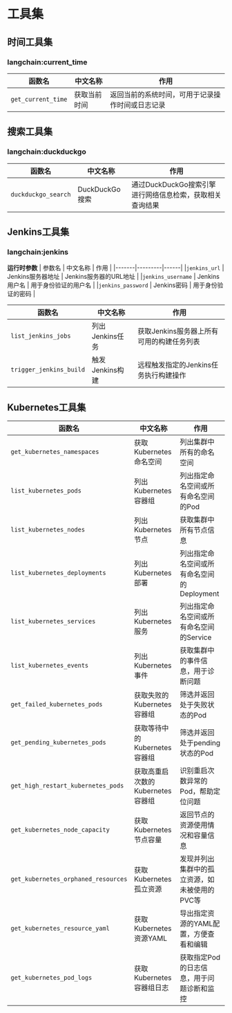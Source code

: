 # 工具集

##  时间工具集

### langchain:current_time

| 函数名 | 中文名称 | 作用 |
|-------|---------|------|
| `get_current_time` | 获取当前时间 | 返回当前的系统时间，可用于记录操作时间或日志记录 |

## 搜索工具集

### langchain:duckduckgo

| 函数名 | 中文名称 | 作用 |
|-------|---------|------|
| `duckduckgo_search` | DuckDuckGo搜索 | 通过DuckDuckGo搜索引擎进行网络信息检索，获取相关查询结果 |


## Jenkins工具集

### langchain:jenkins

**运行时参数**
| 参数名 | 中文名称 | 作用 |
|-------|---------|------|
|`jenkins_url` | Jenkins服务器地址 | Jenkins服务器的URL地址 |
|`jenkins_username` | Jenkins用户名 | 用于身份验证的用户名 |
|`jenkins_password` | Jenkins密码 | 用于身份验证的密码 |

| 函数名 | 中文名称 | 作用 |
|-------|---------|------|
| `list_jenkins_jobs` | 列出Jenkins任务 | 获取Jenkins服务器上所有可用的构建任务列表 |
| `trigger_jenkins_build` | 触发Jenkins构建 | 远程触发指定的Jenkins任务执行构建操作 |

## Kubernetes工具集

| 函数名 | 中文名称 | 作用 |
|-------|---------|------|
| `get_kubernetes_namespaces` | 获取Kubernetes命名空间 | 列出集群中所有的命名空间 |
| `list_kubernetes_pods` | 列出Kubernetes容器组 | 列出指定命名空间或所有命名空间的Pod |
| `list_kubernetes_nodes` | 列出Kubernetes节点 | 获取集群中所有节点信息 |
| `list_kubernetes_deployments` | 列出Kubernetes部署 | 列出指定命名空间或所有命名空间的Deployment |
| `list_kubernetes_services` | 列出Kubernetes服务 | 列出指定命名空间或所有命名空间的Service |
| `list_kubernetes_events` | 列出Kubernetes事件 | 获取集群中的事件信息，用于诊断问题 |
| `get_failed_kubernetes_pods` | 获取失败的Kubernetes容器组 | 筛选并返回处于失败状态的Pod |
| `get_pending_kubernetes_pods` | 获取等待中的Kubernetes容器组 | 筛选并返回处于pending状态的Pod |
| `get_high_restart_kubernetes_pods` | 获取高重启次数的Kubernetes容器组 | 识别重启次数异常的Pod，帮助定位问题 |
| `get_kubernetes_node_capacity` | 获取Kubernetes节点容量 | 返回节点的资源使用情况和容量信息 |
| `get_kubernetes_orphaned_resources` | 获取Kubernetes孤立资源 | 发现并列出集群中的孤立资源，如未被使用的PVC等 |
| `get_kubernetes_resource_yaml` | 获取Kubernetes资源YAML | 导出指定资源的YAML配置，方便查看和编辑 |
| `get_kubernetes_pod_logs` | 获取Kubernetes容器组日志 | 获取指定Pod的日志信息，用于问题诊断和监控 |
